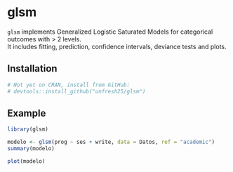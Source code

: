 # glsm

`glsm` implements Generalized Logistic Saturated Models for categorical outcomes with > 2 levels.  
It includes fitting, prediction, confidence intervals, deviance tests and plots.

## Installation

```r
# Not yet on CRAN, install from GitHub:
# devtools::install_github("unfresh25/glsm")
```

## Example

```r
library(glsm)

modelo <- glsm(prog ~ ses + write, data = Datos, ref = "academic")
summary(modelo)

plot(modelo)
```

